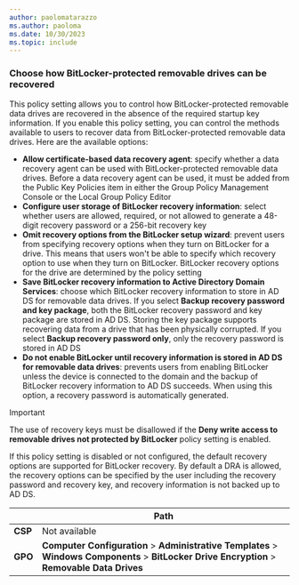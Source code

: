 ```yaml
---
author: paolomatarazzo
ms.author: paoloma
ms.date: 10/30/2023
ms.topic: include
---
```


### Choose how BitLocker-protected removable drives can be recovered

This policy setting allows you to control how BitLocker-protected removable data drives are recovered in the absence of the required startup key information. If you enable this policy setting, you can control the methods available to users to recover data from BitLocker-protected removable data drives. Here are the available options:

- **Allow certificate-based data recovery agent**: specify whether a data recovery agent can be used with BitLocker-protected removable data drives. Before a data recovery agent can be used, it must be added from the Public Key Policies item in either the Group Policy Management Console or the Local Group Policy Editor
- **Configure user storage of BitLocker recovery information**: select whether users are allowed, required, or not allowed to generate a 48-digit recovery password or a 256-bit recovery key
- **Omit recovery options from the BitLocker setup wizard**: prevent users from specifying recovery options when they turn on BitLocker for a drive. This means that users won't be able to specify which recovery option to use when they turn on BitLocker. BitLocker recovery options for the drive are determined by the policy setting
- **Save BitLocker recovery information to Active Directory Domain Services**: choose which BitLocker recovery information to store in AD DS for removable data drives. If you select **Backup recovery password and key package**, both the BitLocker recovery password and key package are stored in AD DS. Storing the key package supports recovering data from a drive that has been physically corrupted. If you select **Backup recovery password only**, only the recovery password is stored in AD DS
- **Do not enable BitLocker until recovery information is stored in AD DS for removable data drives**: prevents users from enabling BitLocker unless the device is connected to the domain and the backup of BitLocker recovery information to AD DS succeeds. When using this option, a recovery password is automatically generated.

> [!IMPORTANT]
> The use of recovery keys must be disallowed if the **Deny write access to removable drives not protected by BitLocker** policy setting is enabled.

If this policy setting is disabled or not configured, the default recovery options are supported for BitLocker recovery. By default a DRA is allowed, the recovery options can be specified by the user including the recovery password and recovery key, and recovery information is not backed up to AD DS.

|  | Path |
|--|--|
| **CSP** | Not available |
| **GPO** | **Computer Configuration** > **Administrative Templates** > **Windows Components** > **BitLocker Drive Encryption** > **Removable Data Drives** |
